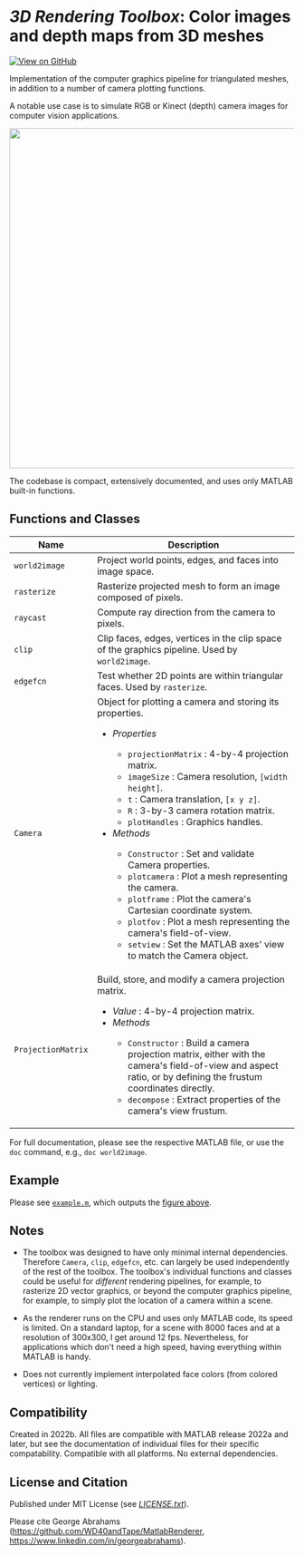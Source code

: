# *3D Rendering Toolbox*: Color images and depth maps from 3D meshes

[![View on GitHub](https://img.shields.io/badge/GitHub-Repository-171515)](https://github.com/WD40andTape/MatlabRenderer)
<!--[![View on File Exchange](https://www.mathworks.com/matlabcentral/images/matlab-file-exchange.svg)]()-->
<!--[![Open in MATLAB Online](https://www.mathworks.com/images/responsive/global/open-in-matlab-online.svg)]()-->

Implementation of the computer graphics pipeline for triangulated meshes, in addition to a number of camera plotting functions.

A notable use case is to simulate RGB or Kinect (depth) camera images for computer vision applications.

<img src="figure.gif" width="600px">

The codebase is compact, extensively documented, and uses only MATLAB built-in functions.

## Functions and Classes

| Name | Description
| -- | -- |
| `world2image` | Project world points, edges, and faces into image space. |
| `rasterize` | Rasterize projected mesh to form an image composed of pixels. |
| `raycast` | Compute ray direction from the camera to pixels. |
| `clip` | Clip faces, edges, vertices in the clip space of the graphics pipeline. Used by `world2image`. |
| `edgefcn` | Test whether 2D points are within triangular faces. Used by `rasterize`. |
| `Camera` | Object for plotting a camera and storing its properties.<ul><li>*Properties*</li><ul><li>`projectionMatrix` : 4-by-4 projection matrix.</li><li>`imageSize` : Camera resolution, `[width height]`.</li><li>`t` : Camera translation, `[x y z]`.</li><li>`R` : 3-by-3 camera rotation matrix.</li><li>`plotHandles` : Graphics handles.</li></ul><li>*Methods*</li><ul><li>`Constructor` : Set and validate Camera properties.</li><li>`plotcamera` : Plot a mesh representing the camera.</li><li>`plotframe` : Plot the camera's Cartesian coordinate system.</li><li>`plotfov` : Plot a mesh representing the camera's field-of-view.</li><li>`setview` : Set the MATLAB axes' view to match the Camera object.</li></ul></ul> |
| `ProjectionMatrix` | Build, store, and modify a camera projection matrix.<ul><li>*Value* : 4-by-4 projection matrix.</li><li>*Methods*</li><ul><li>`Constructor` : Build a camera projection matrix, either with the camera's field-of-view and aspect ratio, or by defining the frustum coordinates directly.</li><li>`decompose` : Extract properties of the camera's view frustum.</li></ul></ul> |

For full documentation, please see the respective MATLAB file, or use the `doc` command, e.g., `doc world2image`.

## Example

Please see [`example.m`](example.m), which outputs the [figure above](figure.gif).

## Notes

- The toolbox was designed to have only minimal internal dependencies. Therefore `Camera`, `clip`, `edgefcn`, etc. can largely be used independently of the rest of the toolbox. The toolbox's individual functions and classes could be useful for *different* rendering pipelines, for example, to rasterize 2D vector graphics, or beyond the computer graphics pipeline, for example, to simply plot the location of a camera within a scene.

- As the renderer runs on the CPU and uses only MATLAB code, its speed is limited. On a standard laptop, for a scene with 8000 faces and at a resolution of 300x300, I get around 12 fps. Nevertheless, for applications which don't need a high speed, having everything within MATLAB is handy.

- Does not currently implement interpolated face colors (from colored vertices) or lighting.

## Compatibility

Created in 2022b. All files are compatible with MATLAB release 2022a and later, but see the documentation of  individual files for their specific compatability. Compatible with all platforms. No external dependencies.

## License and Citation

Published under MIT License (see [*LICENSE.txt*](LICENSE.txt)).

Please cite George Abrahams (https://github.com/WD40andTape/MatlabRenderer, https://www.linkedin.com/in/georgeabrahams).